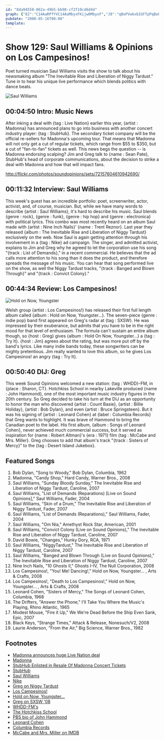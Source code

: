 ```yaml
---
id: "8da94558-062a-49b5-bb98-cf2f10cd6d4d"
graph: {"82":"C14AaRPfYVC14AaMbyxFKijw0MbyxF","J8":"qBoPVw6xbIGFTpPqBoPVGyxMwqBoPV3TmBdqBoPVDkkEAqBoPVBMlTxqBoPVVJe9zqBoPVqBoPVrg6MqVJe9zp94wxVJe9zrg6Mq9DvDzrg6Mq31OEhrg6MqGFTpPw6xbI","22A":"7yEXzbUW8I7yEXzyHZ187yEXzFjmkRbUW8IdhnxeBHm1GdhnxeX6cfddhnxe","2CG":"5EZIDtnMXJdoaiItnMXJBLutZdoaiIdoaiIypZ0WdoaiImi0iydoaiIozT8DdoaiIvvYPJZvfHFdoaiIwUdbkypZ0WVDJyVypZ0WBLutZypZ0WVDJyVwUdbkRbzItVDJyVBLYdLRbzIt"}
pubdate: "2008-05-16T00:00"
template: 
---
```






# Show 129: Saul Williams & Opinions on Los Campesinos!

Poet turned musician Saul Williams visits the show to talk about his newsmaking album "The Inevitable Rise and Liberation of Niggy Tardust." Tune in to hear his unique live performance which blends politics with dance beats.

![Saul Williams](https://static.soundopinions.org/images/2008/saulwilliams.jpg)



## 00:04:50 Intro: Music News

After inking a deal with {tag : Live Nation} earlier this year, {artist : Madonna} has announced plans to go into business with another concert industry player: {tag : StubHub}. The secondary ticket company will be the official re-sellers for Madonna's upcoming tour. That means that Madonna will not only get a cut of regular tickets, which range from $55 to $350, but a cut of "fan-to-fan" tickets as well. This news begs the question -- is Madonna endorsing scalping? Jim and Greg talk to {name : Sean Pate}, StubHub's head of corporate communications, about the decision to strike a deal with Madonna and how that will impact fans.

http://flickr.com/photos/soundopinions/sets/72157604610942690/



## 00:11:32 Interview: Saul Williams

This week's guest has an incredible portfolio: poet, screenwriter, actor, activist, and, of course, musician. But, while we have many words to describe {artist : Saul Williams}, it's hard to describe his music. Saul blends {genre : rock}, {genre : funk}, {genre : hip hop} and {genre : electronica} with political lyrics. This combo was most recently heard on an album Saul made with {artist : Nine Inch Nails}' {name : Trent Reznor}. Last year they released {album : The Inevitable Rise and Liberation of Niggy Tardust} exclusively on the web. Now Saul is again getting attention through his involvement in a {tag : Nike} ad campaign. The singer, and admitted activist, explains to Jim and Greg why he agreed to let the corporation use his song "{track : List of Demands}," in a recent commercial. He believes that the ad calls more attention to his song than it does the product, and therefore spreads the message of his music. You can hear that song performed live on the show, as well the Niggy Tardust tracks, "{track : Banged and Blown Through}" and "{track : Convict Colony}."



## 00:44:34 Review: Los Campesinos!

![Hold on Now, Youngster](https://static.soundopinions.org/assets/129/22A0.jpg)

Welsh group {artist : Los Campesinos!} has released their first full length album called {album : Hold on Now, Youngster...}. The seven-piece {genre : indie pop} band first appeared on Greg's radar at {tag : SXSW}. He was impressed by their exuberance, but admits that you have to be in the right mood for that level of enthusiasm. The formula can't sustain an entire album though, so {host : Greg} gives {album : Hold On Now, Youngster...} a {tag : Try It}. {host : Jim} agrees about the rating, but was more put off by the band's lyrics. Like many indie bands today, these songwriters can be mighty pretentious. Jim really wanted to love this album, so he gives Los Campesinos! an angry {tag : Try It}.



## 00:50:40 DIJ: Greg

This week Sound Opinions welcomed a new station: {tag : WHDD}-FM, in {place : Sharon, CT}. Hotchkiss School in nearby Lakeville produced {name : John Hammond}, one of the most important music industry figures in the 20th century. So Greg decided to take his turn at the DIJ as an opportunity to honor the man who discovered {artist : Count Basie}, {artist : Billie Holiday}, {artist : Bob Dylan}, and even {artist : Bruce Springsteen}. But it was his signing of {artist : Leonard Cohen} at {label : Columbia Records} that Greg wants to highlight. It was brave of Hammond to bring the Canadian poet to the label. His first album, {album : Songs of Leonard Cohen}, never achieved much commercial success, but it served as inspiration for {name : Robert Altman}'s {era : 1971} film {tag : McCabe and Mrs. Miller}. Greg chooses to add that album's track "{track : Sisters of Mercy}" to the {tag : Desert Island Jukebox}.



## Featured Songs

1. Bob Dylan, "Song to Woody," Bob Dylan, Columbia, 1962
2. Madonna, "Candy Shop," Hard Candy, Warner Bros., 2008
3. Saul Williams, "Sunday Bloody Sunday," The Inevitable Rise and Liberation of Niggy Tardust, Caroline, 2007
4. Saul Williams, "List of Demands (Reparations) [Live on Sound Opinions]," Saul Williams, Fader, 2004
5. Saul Williams, "Skin of a Drum," The Inevitable Rise and Liberation of Niggy Tardust, Fader, 2007
6. Saul Williams, "List of Demands (Reparations)," Saul Williams, Fader, 2004
7. Saul Williams, "Om Nia," Amethyst Rock Star, American, 2001
8. Saul Williams, "Convict Colony (Live on Sound Opinions)," The Inevitable Rise and Liberation of Niggy Tardust, Caroline, 2007
9. David Bowie, "Changes," Hunky Dory, RCA, 1971
10. Saul Williams, "NiggyTardust," The Inevitable Rise and Liberation of Niggy Tardust, Caroline, 2007
11. Saul Williams, "Banged and Blown Through (Live on Sound Opinions)," The Inevitable Rise and Liberation of Niggy Tardust, Caroline, 2007
12. Nine Inch Nails, "10 Ghosts II," Ghosts I-IV, The Null Corporation, 2008
13. Los Campesinos!, "You! Me! Dancing!," Hold on Now, Youngster... , Arts & Crafts, 2008
14. Los Campesinos!, "Death to Los Campesinos!," Hold on Now, Youngster... , Arts & Crafts, 2008
15. Leonard Cohen, "Sisters of Mercy," The Songs of Leonard Cohen, Columbia, 1968
16. The Drifters, "Answer the Phone," I'll Take You Where the Music's Playing, Rhino Atlantic, 1965
17. Modest Mouse, "Fire it Up," We We're Dead Before the Ship Even Sank, Epic, 2007
18. Black Keys, "Strange Times," Attack & Release, Nonesuch/V2, 2008
19. Laurie Anderson, "From the Air," Big Science, Warner Bros., 1982



## Footnotes

- [Madonna announces huge Live Nation deal](http://www.msnbc.msn.com/id/21324512/)
- [Madonna](http://www.madonna.com/)
- [StubHub Enlisted in Resale Of Madonna Concert Tickets](http://online.wsj.com/article/SB121028659029779015.html?mod=googlenews_wsj)
- [StubHub](http://www.stubhub.com/)
- [Saul Williams](http://www.myspace.com/saulwilliams)
- [Nike](http://www.nike.com/)
- [Greg on Niggy Tardust](http://leisureblogs.chicagotribune.com/turn_it_up/2008/04/saul-williams-s.html)
- [Los Campesinos!](http://www.loscampesinos.com/)
- [Hold on Now, Youngster...](http://www.metacritic.com/music/hold-on-now-youngster/los-campesinos!)
- [Greg on SXSW '08](http://leisureblogs.chicagotribune.com/turn_it_up/2008/03/south-by-sout-1.html)
- [WHDD-FM's](http://www.whddfm.com/)
- [The Hotchkiss School](http://www.hotchkiss.org/)
- [PBS bio of John Hammond](http://www.pbs.org/wnet/americanmasters/database/hammond_j.html)
- [Leonard Cohen](http://www.leonardcohen.com/)
- [Columbia Records](http://www.columbiarecords.com/)
- [McCabe and Mrs. Miller on IMDB](http://www.imdb.com/title/tt0067411/)